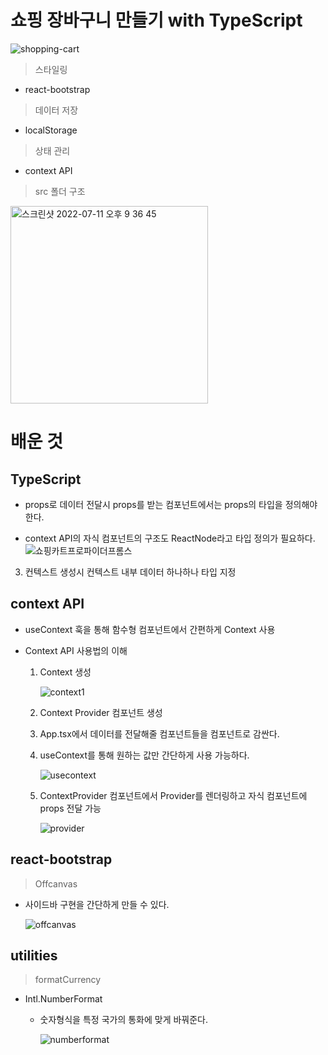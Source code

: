 # 쇼핑 장바구니 만들기 with TypeScript

![shopping-cart](https://user-images.githubusercontent.com/90392240/178251826-7ef2ce9e-fee5-400a-8efb-dec64d3de9a3.gif)

> 스타일링

- react-bootstrap

> 데이터 저장

- localStorage

> 상태 관리

- context API

> src 폴더 구조

<img width="316" alt="스크린샷 2022-07-11 오후 9 36 45" src="https://user-images.githubusercontent.com/90392240/178265746-2b860b24-e2ae-4197-a07d-9d862779cf3e.png">

# 배운 것

## TypeScript

- props로 데이터 전달시 props를 받는 컴포넌트에서는 props의 타입을 정의해야한다.

- context API의 자식 컴포넌트의 구조도 ReactNode라고 타입 정의가 필요하다.
  ![쇼핑카트프로파이더프롬스](https://user-images.githubusercontent.com/90392240/178254125-74dcfdda-576e-4769-bffa-bdfc6b8bdb2b.png)

3. 컨텍스트 생성시 컨텍스트 내부 데이터 하나하나 타입 지정

## context API

- useContext 훅을 통해 함수형 컴포넌트에서 간편하게 Context 사용

- Context API 사용법의 이해

  1. Context 생성

     ![context1](https://user-images.githubusercontent.com/90392240/178257690-fba7544b-b8e3-42be-9024-9f08eea87972.png)

  2. Context Provider 컴포넌트 생성

  3. App.tsx에서 데이터를 전달해줄 컴포넌트들을 <ContextProvider> 컴포넌트로 감싼다.

  4. useContext를 통해 원하는 값만 간단하게 사용 가능하다.

     ![usecontext](https://user-images.githubusercontent.com/90392240/178263236-c799bf2b-2a13-4b4b-8ad4-715ea11bb046.png)

  5. ContextProvider 컴포넌트에서 Provider를 렌더링하고 자식 컴포넌트에 props 전달 가능

     ![provider](https://user-images.githubusercontent.com/90392240/178263733-cef35c8c-1334-43ef-8d67-d9b83cecede3.png)

## react-bootstrap

> Offcanvas

- 사이드바 구현을 간단하게 만들 수 있다.

  ![offcanvas](https://user-images.githubusercontent.com/90392240/178264297-afb423be-b928-4232-b1f6-3adeb54e674a.png)

## utilities

> formatCurrency

- Intl.NumberFormat

  - 숫자형식을 특정 국가의 통화에 맞게 바꿔준다.

    ![numberformat](https://user-images.githubusercontent.com/90392240/178264829-da8fe98a-b3ab-440f-a476-643245117323.png)
